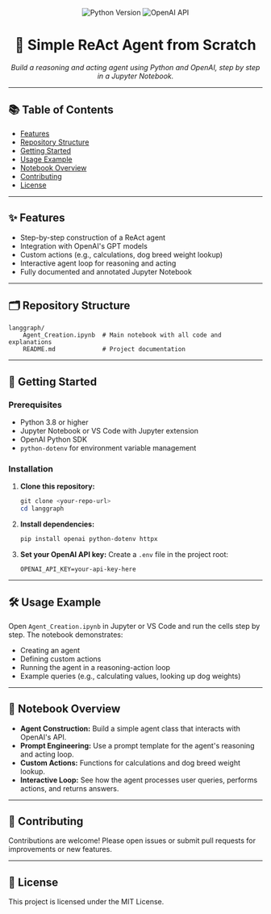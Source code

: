 <!-- filepath: c:\Agentic_AI\Agentic_AI_Practical\langgraph\README.md -->

<p align="center">
  <img src="https://img.shields.io/badge/Python-3.8%2B-blue?logo=python" alt="Python Version">
  <img src="https://img.shields.io/badge/OpenAI-API-green?logo=openai" alt="OpenAI API">
</p>

<h1 align="center">🧠 Simple ReAct Agent from Scratch</h1>

<p align="center">
  <em>Build a reasoning and acting agent using Python and OpenAI, step by step in a Jupyter Notebook.</em>
</p>

---

## 📚 Table of Contents
- [Features](#-features)
- [Repository Structure](#-repository-structure)
- [Getting Started](#-getting-started)
- [Usage Example](#-usage-example)
- [Notebook Overview](#-notebook-overview)
- [Contributing](#-contributing)
- [License](#-license)

---

## ✨ Features
- Step-by-step construction of a ReAct agent
- Integration with OpenAI's GPT models
- Custom actions (e.g., calculations, dog breed weight lookup)
- Interactive agent loop for reasoning and acting
- Fully documented and annotated Jupyter Notebook

---

## 🗂 Repository Structure
```text
langgraph/
    Agent_Creation.ipynb  # Main notebook with all code and explanations
    README.md             # Project documentation
```

---

## 🚀 Getting Started
### Prerequisites
- Python 3.8 or higher
- Jupyter Notebook or VS Code with Jupyter extension
- OpenAI Python SDK
- `python-dotenv` for environment variable management

### Installation
1. **Clone this repository:**
   ```powershell
   git clone <your-repo-url>
   cd langgraph
   ```
2. **Install dependencies:**
   ```powershell
   pip install openai python-dotenv httpx
   ```
3. **Set your OpenAI API key:**
   Create a `.env` file in the project root:
   ```env
   OPENAI_API_KEY=your-api-key-here
   ```

---

## 🛠 Usage Example
Open `Agent_Creation.ipynb` in Jupyter or VS Code and run the cells step by step. The notebook demonstrates:
- Creating an agent
- Defining custom actions
- Running the agent in a reasoning-action loop
- Example queries (e.g., calculating values, looking up dog weights)

---

## 📒 Notebook Overview
- **Agent Construction:** Build a simple agent class that interacts with OpenAI's API.
- **Prompt Engineering:** Use a prompt template for the agent's reasoning and acting loop.
- **Custom Actions:** Functions for calculations and dog breed weight lookup.
- **Interactive Loop:** See how the agent processes user queries, performs actions, and returns answers.

---

## 🤝 Contributing
Contributions are welcome! Please open issues or submit pull requests for improvements or new features.

---

## 📝 License
This project is licensed under the MIT License.
